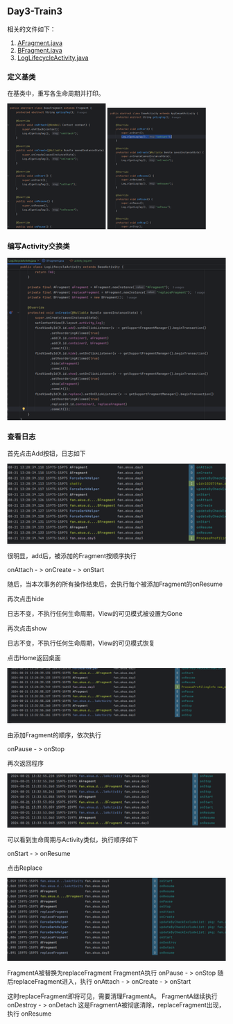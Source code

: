 ## Day3-Train3

相关的文件如下：
1. [AFragment.java](https://partner-gitlab.mioffice.cn/nj-trainingcollege/miclassroom240819/androidgroup4/tanzhehao/homework/-/blob/main/day3/app/src/main/java/fan/akua/day3/fragments/AFragment.java)
2. [BFragment.java](https://partner-gitlab.mioffice.cn/nj-trainingcollege/miclassroom240819/androidgroup4/tanzhehao/homework/-/blob/main/day3/app/src/main/java/fan/akua/day3/fragments/BFragment.java)
3. [LogLifecycleActivity.java](https://partner-gitlab.mioffice.cn/nj-trainingcollege/miclassroom240819/androidgroup4/tanzhehao/homework/-/blob/main/day3/app/src/main/java/fan/akua/day3/activities/LogLifecycleActivity.java)

### 定义基类

在基类中，重写各生命周期并打印。

<div>
    <img src="vx_images/64615273638517.png" alt="BaseFragment" width="45%">
    <img src="vx_images/179394188364605.png" alt="BaeActivity" width="45%">
</div>

### 编写Activity交换类

![LogLifecycleActivity](vx_images/284196327632704.png)

### 查看日志

首先点击Add按钮，日志如下

![日志1](vx_images/4095702303546.png)

很明显，add后，被添加的Fragment按顺序执行

onAttach - > onCreate - > onStart

随后，当本次事务的所有操作结束后，会执行每个被添加Fragment的onResume

再次点击hide

日志不变，不执行任何生命周期，View的可见模式被设置为Gone

再次点击show

日志不变，不执行任何生命周期，View的可见模式恢复

点击Home返回桌面

![日志2](vx_images/36255516873376.png)

由添加Fragment的顺序，依次执行

onPause - > onStop

再次返回程序

![日志3](vx_images/583753568021657.png)

可以看到生命周期与Activity类似，执行顺序如下

onStart - > onResume

点击Replace

![日志4](vx_images/227376835768560.png)

FragmentA被替换为replaceFragment
FragmentA执行 onPause - > onStop
随后replaceFragment进入，执行 onAttach - > onCreate - > onStart

这时replaceFragment即将可见，需要清理FragmentA。
FragmentA继续执行 onDestroy - > onDetach
这是FragmentA被彻底清除，replaceFragment出现，执行 onResume
